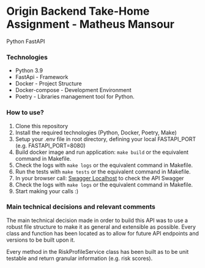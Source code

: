 # Origin Backend Take-Home Assignment - Matheus Mansour

Python FastAPI

### Technologies

- Python 3.9
- FastApi - Framework
- Docker - Project Structure
- Docker-compose - Development Environment
- Poetry - Libraries management tool for Python.


### How to use?

1. Clone this repository
2. Install the required technologies (Python, Docker, Poetry, Make)
3. Setup your .env file in root directory, defining your local FASTAPI_PORT (e.g. FASTAPI_PORT=8080)
4. Build docker image and run application: `make build` or the equivalent command in Makefile.
5. Check the logs with `make logs` or the equivalent command in Makefile.
6. Run the tests with `make tests` or the equivalent command in Makefile.
7. In your browser call: [Swagger Localhost](http://0.0.0.0:8080/docs/) to check the API Swagger
8. Check the logs with `make logs` or the equivalent command in Makefile.
9. Start making your calls :)


### Main technical decisions and relevant comments

The main technical decision made in order to build this API was to use a  robust file structure to make it as general and extensible as possible.
Every class and function has been located as to allow for future API endpoints and versions to be built upon it.

Every method in the RiskProfileService class has been built as to be unit
testable and return granular information (e.g. risk scores).

